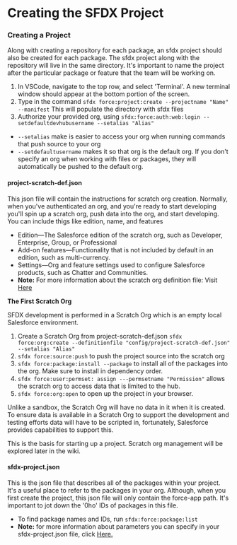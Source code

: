 # Creating the SFDX Project

### Creating a Project

Along with creating a repository for each package, an sfdx project should also be created for each package. The sfdx project along with the repository will live in the same directory. It's important to name the project after the particular package or feature that the team will be working on.

1. In VSCode, navigate to the top row, and select 'Terminal'. A new terminal window should appear at the bottom portion of the screen.
2. Type in the command `sfdx force:project:create --projectname "Name" --manifest` This will populate the directory with sfdx files
3. Authorize your provided org, using `sfdx:force:auth:web:login --setdefaultdevhubusername --setalias "Alias"`

* `--setalias` make is easier to access your org when running commands that push source to your org
* `--setdefaultusername` makes it so that org is the default org. If you don't specify an org when working with files or packages, they will automatically be pushed to the default org.

#### project-scratch-def.json

This json file will contain the instructions for scratch org creation. Normally, when you've authenticated an org, and you're ready to start developing you'll spin up a scratch org, push data into the org, and start developing. You can include thigs like edition, name, and features

* Edition—The Salesforce edition of the scratch org, such as Developer, Enterprise, Group, or Professional
* Add-on features—Functionality that is not included by default in an edition, such as multi-currency.
* Settings—Org and feature settings used to configure Salesforce products, such as Chatter and Communities.
* **Note:** For more information about the scratch org definition file: Visit [Here](https://developer.salesforce.com/docs/atlas.en-us.sfdx_dev.meta/sfdx_dev/sfdx_dev_scratch_orgs_def_file.htm)

**The First Scratch Org**

SFDX development is performed in a Scratch Org which is an empty local Salesforce environment.

1. Create a Scratch Org from project-scratch-def.json `sfdx force:org:create --definitionfile "config/project-scratch-def.json" --setalias "Alias"`
2. `sfdx force:source:push` to push the project source into the scratch org
3. `sfdx force:package:install --package` to install all of the packages into the org. Make sure to install in dependency order.
4. `sfdx force:user:permset: assign ---permsetname "Permission"` allows the scratch org to access data that is limited to the hub.
5. `sfdx force:org:open` to open up the project in your browser.

Unlike a sandbox, the Scratch Org will have no data in it when it is created. To ensure data is available in a Scratch Org to support the development and testing efforts data will have to be scripted in, fortunately, Salesforce provides capabilities to support this.

This is the basis for starting up a project. Scratch org management will be explored later in the wiki.

#### sfdx-project.json

This is the json file that describes all of the packages within your project. It's a useful place to refer to the packages in your org. Although, when you first create the project, this json file will only contain the force-app path. It's important to jot down the '0ho' IDs of packages in this file.

* To find package names and IDs, run `sfdx:force:package:list`
* **Note:** for more information about parameters you can specify in your sfdx-project.json file, click [Here.](https://developer.salesforce.com/docs/atlas.en-us.sfdx_dev.meta/sfdx_dev/sfdx_dev2gp_config_file.htm)

